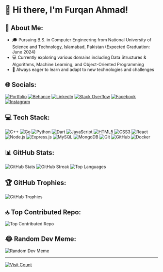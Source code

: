 # 👋 Hi there, I'm Furqan Ahmad!

## 💫 About Me:
- 🎓 Pursuing B.S. in Computer Engineering from National University of Science and Technology, Islamabad, Pakistan (Expected Graduation: June 2024)
- 💻 Currently exploring various domains including Data Structures & Algorithms, Machine Learning, and Object-Oriented Programming
- 🌱 Always eager to learn and adapt to new technologies and challenges

## 🌐 Socials:
[![Portfolio](https://img.shields.io/badge/Portfolio-1769ff?logo=portfolio&logoColor=white)](https://furqanktk.netlify.app/)
[![Behance](https://img.shields.io/badge/Behance-1769ff?logo=behance&logoColor=white)](https://www.behance.net/fahmad_ktk)
[![LinkedIn](https://img.shields.io/badge/LinkedIn-%230077B5.svg?logo=linkedin&logoColor=white)](https://www.linkedin.com/in/furqan-ktk/)
[![Stack Overflow](https://img.shields.io/badge/-Stackoverflow-FE7A16?logo=stack-overflow&logoColor=white)](https://stackoverflow.com/users/16833287)
[![Facebook](https://img.shields.io/badge/Facebook-%231877F2.svg?logo=Facebook&logoColor=white)](https://web.facebook.com/furqanahmad322003/)
[![Instagram](https://img.shields.io/badge/Instagram-%23E4405F.svg?logo=Instagram&logoColor=white)](https://instagram.com/fahmad.ktk)

## 💻 Tech Stack:
![C++](https://img.shields.io/badge/c++-%2300599C.svg?style=for-the-badge&logo=c%2B%2B&logoColor=white)
![Go](https://img.shields.io/badge/go-%2300ADD8.svg?style=for-the-badge&logo=go&logoColor=white)
![Python](https://img.shields.io/badge/python-3670A0?style=for-the-badge&logo=python&logoColor=ffdd54)
![Dart](https://img.shields.io/badge/dart-%230175C2.svg?style=for-the-badge&logo=dart&logoColor=white)
![JavaScript](https://img.shields.io/badge/javascript-%23323330.svg?style=for-the-badge&logo=javascript&logoColor=%23F7DF1E)
![HTML5](https://img.shields.io/badge/html5-%23E34F26.svg?style=for-the-badge&logo=html5&logoColor=white)
![CSS3](https://img.shields.io/badge/css3-%231572B6.svg?style=for-the-badge&logo=css3&logoColor=white)
![React](https://img.shields.io/badge/react-%2320232a.svg?style=for-the-badge&logo=react&logoColor=%2361DAFB)
![Node.js](https://img.shields.io/badge/node.js-6DA55F?style=for-the-badge&logo=node.js&logoColor=white)
![Express.js](https://img.shields.io/badge/express.js-%23404d59.svg?style=for-the-badge&logo=express&logoColor=%2361DAFB)
![MySQL](https://img.shields.io/badge/mysql-%2300000f.svg?style=for-the-badge&logo=mysql&logoColor=white)
![MongoDB](https://img.shields.io/badge/MongoDB-%234ea94b.svg?style=for-the-badge&logo=mongodb&logoColor=white)
![Git](https://img.shields.io/badge/git-%23F05033.svg?style=for-the-badge&logo=git&logoColor=white)
![GitHub](https://img.shields.io/badge/github-%23121011.svg?style=for-the-badge&logo=github&logoColor=white)
![Docker](https://img.shields.io/badge/docker-%230db7ed.svg?style=for-the-badge&logo=docker&logoColor=white)

## 📊 GitHub Stats:
![GitHub Stats](https://github-readme-stats.vercel.app/api?username=Furqan3&theme=gotham&hide_border=false&include_all_commits=true&count_private=true)
![GitHub Streak](https://github-readme-streak-stats.herokuapp.com/?user=Furqan3&theme=gotham&hide_border=false)
![Top Languages](https://github-readme-stats.vercel.app/api/top-langs/?username=Furqan3&theme=gotham&hide_border=false&layout=compact)


## 🏆 GitHub Trophies:
![GitHub Trophies](https://github-profile-trophy.vercel.app/?username=Furqan3&theme=radical&no-frame=false&no-bg=true&margin-w=4)

## 🔝 Top Contributed Repo:
![Top Contributed Repo](https://github-contributor-stats.vercel.app/api?username=Furqan3&limit=5&theme=dark&combine_all_yearly_contributions=true)

## 😂 Random Dev Meme:
![Random Dev Meme](https://randommeme-five.vercel.app/)

---
[![Visit Count](https://visitcount.itsvg.in/api?id=Furqan3&icon=0&color=0)](https://visitcount.itsvg.in)

<!-- Proudly created with GPRM ( https://gprm.itsvg.in ) -->
